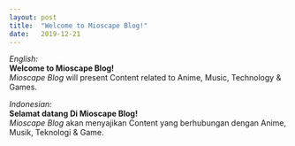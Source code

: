 ```yaml
---
layout: post
title:  "Welcome to Mioscape Blog!"
date:   2019-12-21
---
```

_English:_  
**Welcome to Mioscape Blog!**  
_Mioscape Blog_ will present Content related to Anime, Music, Technology & Games.  
  
_Indonesian:_  
**Selamat datang Di Mioscape Blog!**  
_Mioscape Blog_ akan menyajikan Content yang berhubungan dengan Anime, Musik, Teknologi & Game.
